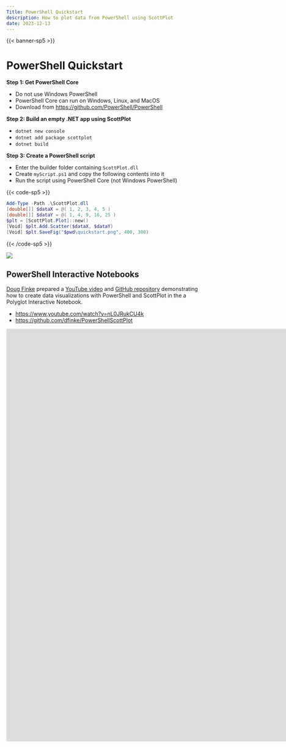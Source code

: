 ```yaml
---
Title: PowerShell Quickstart
description: How to plot data from PowerShell using ScottPlot
date: 2023-12-13
---
```


{{< banner-sp5 >}}

# PowerShell Quickstart

**Step 1: Get PowerShell Core** 

* Do not use Windows PowerShell
* PowerShell Core can run on Windows, Linux, and MacOS
* Download from https://github.com/PowerShell/PowerShell

**Step 2: Build an empty .NET app using ScottPlot**

* `dotnet new console`
* `dotnet add package scottplot`
* `dotnet build`

**Step 3: Create a PowerShell script**
* Enter the builder folder containing `ScottPlot.dll`
* Create `myScript.ps1` and copy the following contents into it
* Run the script using PowerShell Core (not Windows PowerShell)

{{< code-sp5 >}}

```ps1
Add-Type -Path .\ScottPlot.dll
[double[]] $dataX = @( 1, 2, 3, 4, 5 )
[double[]] $dataY = @( 1, 4, 9, 16, 25 )
$plt = [ScottPlot.Plot]::new()
[Void] $plt.Add.Scatter($dataX, $dataY)
[Void] $plt.SaveFig("$pwd\quickstart.png", 400, 300)
```

{{< /code-sp5 >}}

![](/images/quickstart/scottplot-quickstart-console.png)

## PowerShell Interactive Notebooks

[Doug Finke](https://github.com/dfinke) prepared a [YouTube video](https://www.youtube.com/watch?v=nL0JRukCU4k) and [GitHub repository](https://github.com/dfinke/PowerShellScottPlot) demonstrating how to create data visualizations with PowerShell and ScottPlot in the a Polyglot Interactive Notebook.

* https://www.youtube.com/watch?v=nL0JRukCU4k
* https://github.com/dfinke/PowerShellScottPlot

<div class="w-75 mx-auto">
<div class='ratio ratio-16x9 w-100 my-5 shadow'>
<iframe src='https://www.youtube.com/embed/nL0JRukCU4k' frameborder='0'
width='1920' height='1080'
allow='accelerometer; autoplay; clipboard-write; encrypted-media; gyroscope; picture-in-picture'     allowfullscreen>
</iframe>
</div>
</div>